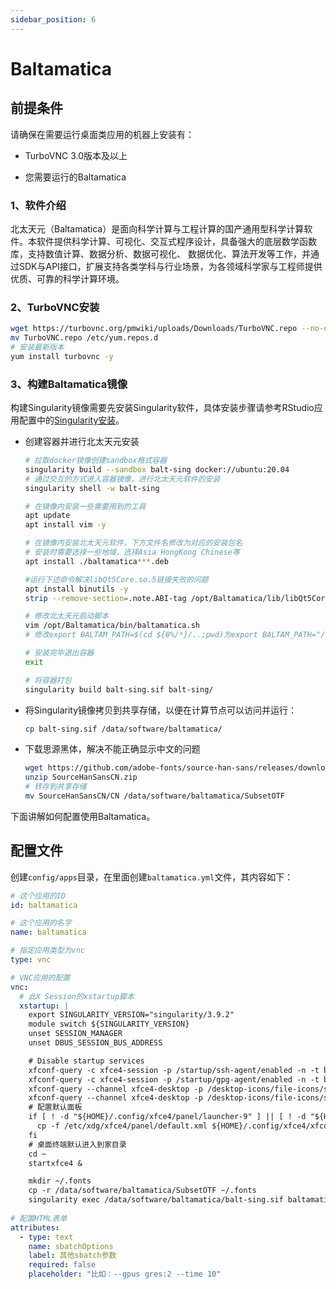 ```yaml
---
sidebar_position: 6
---
```


# Baltamatica

## 前提条件

请确保在需要运行桌面类应用的机器上安装有：

- TurboVNC 3.0版本及以上

- 您需要运行的Baltamatica

### 1、软件介绍

北太天元（Baltamatica）是面向科学计算与工程计算的国产通用型科学计算软件。本软件提供科学计算、可视化、交互式程序设计，具备强大的底层数学函数库，支持数值计算、数据分析、数据可视化、 数据优化、算法开发等工作，并通过SDK与API接口，扩展支持各类学科与行业场景，为各领域科学家与工程师提供优质、可靠的科学计算环境。

### 2、TurboVNC安装

```bash
wget https://turbovnc.org/pmwiki/uploads/Downloads/TurboVNC.repo --no-check-certificate
mv TurboVNC.repo /etc/yum.repos.d
# 安装最新版本
yum install turbovnc -y
```

### 3、构建Baltamatica镜像

构建Singularity镜像需要先安装Singularity软件，具体安装步骤请参考RStudio应用配置中的[Singularity安装](./rstudio.md)。

- 创建容器并进行北太天元安装

    ```bash
    # 拉取docker镜像创建sandbox格式容器
    singularity build --sandbox balt-sing docker://ubuntu:20.04
    # 通过交互的方式进入容器镜像，进行北太天元软件的安装
    singularity shell -w balt-sing

    # 在镜像内安装一些需要用到的工具
    apt update
    apt install vim -y

    # 在镜像内安装北太天元软件，下方文件名修改为对应的安装包名
    # 安装时需要选择一些地域，选择Asia HongKong Chinese等
    apt install ./baltamatica***.deb

    #运行下述命令解决libQt5Core.so.5链接失败的问题
    apt install binutils -y
    strip --remove-section=.note.ABI-tag /opt/Baltamatica/lib/libQt5Core.so.5

    # 修改北太天元启动脚本
    vim /opt/Baltamatica/bin/baltamatica.sh
    # 修改export BALTAM_PATH=$(cd ${0%/*}/..;pwd)为export BALTAM_PATH="/opt/Baltamatica"

    # 安装完毕退出容器
    exit

    # 将容器打包
    singularity build balt-sing.sif balt-sing/
    ```

- 将Singularity镜像拷贝到共享存储，以便在计算节点可以访问并运行：

    ```bash
    cp balt-sing.sif /data/software/baltamatica/
    ```

- 下载思源黑体，解决不能正确显示中文的问题

    ```bash
    wget https://github.com/adobe-fonts/source-han-sans/releases/download/2.004R/SourceHanSansCN.zip
    unzip SourceHanSansCN.zip
    # 转存到共享存储
    mv SourceHanSansCN/CN /data/software/baltamatica/SubsetOTF
    ```

下面讲解如何配置使用Baltamatica。

## 配置文件

创建`config/apps`目录，在里面创建`baltamatica.yml`文件，其内容如下：

```yaml title="config/apps/baltamatica.yml"
# 这个应用的ID
id: baltamatica

# 这个应用的名字
name: baltamatica

# 指定应用类型为vnc
type: vnc

# VNC应用的配置
vnc:
  # 此X Session的xstartup脚本
  xstartup: |
    export SINGULARITY_VERSION="singularity/3.9.2"
    module switch ${SINGULARITY_VERSION}
    unset SESSION_MANAGER
    unset DBUS_SESSION_BUS_ADDRESS

    # Disable startup services 
    xfconf-query -c xfce4-session -p /startup/ssh-agent/enabled -n -t bool -s false
    xfconf-query -c xfce4-session -p /startup/gpg-agent/enabled -n -t bool -s false
    xfconf-query --channel xfce4-desktop -p /desktop-icons/file-icons/show-filesystem -s false --create -t bool
    xfconf-query --channel xfce4-desktop -p /desktop-icons/file-icons/show-removable -s false --create -t bool
    # 配置默认面板
    if [ ! -d "${HOME}/.config/xfce4/panel/launcher-9" ] || [ ! -d "${HOME}/.config/xfce4/panel/launcher-10" ] || [ ! -d "${HOME}/.config/xfce4/panel/launcher-11" ] || [ ! -d "${HOME}/.config/xfce4/panel/launcher-12" ]; then
      cp -f /etc/xdg/xfce4/panel/default.xml ${HOME}/.config/xfce4/xfconf/xfce-perchannel-xml/xfce4-panel.xml
    fi
    # 桌面终端默认进入到家目录
    cd ~
    startxfce4 &

    mkdir ~/.fonts
    cp -r /data/software/baltamatica/SubsetOTF ~/.fonts
    singularity exec /data/software/baltamatica/balt-sing.sif baltamatica.sh
      
# 配置HTML表单
attributes:
  - type: text
    name: sbatchOptions
    label: 其他sbatch参数
    required: false
    placeholder: "比如：--gpus gres:2 --time 10"
```
